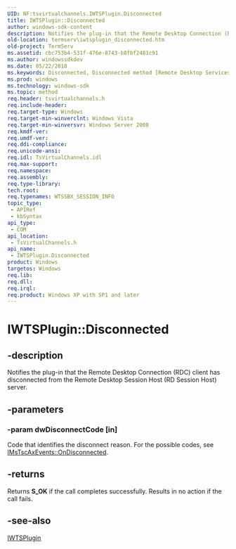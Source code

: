 ```yaml
---
UID: NF:tsvirtualchannels.IWTSPlugin.Disconnected
title: IWTSPlugin::Disconnected
author: windows-sdk-content
description: Notifies the plug-in that the Remote Desktop Connection (RDC) client has disconnected from the Remote Desktop Session Host (RD Session Host) server.
old-location: termserv\iwtsplugin_disconnected.htm
old-project: TermServ
ms.assetid: cbc753b4-531f-476e-8743-b8fbf2481c91
ms.author: windowssdkdev
ms.date: 05/22/2018
ms.keywords: Disconnected, Disconnected method [Remote Desktop Services], Disconnected method [Remote Desktop Services],IWTSPlugin interface, IWTSPlugin interface [Remote Desktop Services],Disconnected method, IWTSPlugin.Disconnected, IWTSPlugin::Disconnected, termserv.iwtsplugin_disconnected, tsvirtualchannels/IWTSPlugin::Disconnected
ms.prod: windows
ms.technology: windows-sdk
ms.topic: method
req.header: tsvirtualchannels.h
req.include-header: 
req.target-type: Windows
req.target-min-winverclnt: Windows Vista
req.target-min-winversvr: Windows Server 2008
req.kmdf-ver: 
req.umdf-ver: 
req.ddi-compliance: 
req.unicode-ansi: 
req.idl: TsVirtualChannels.idl
req.max-support: 
req.namespace: 
req.assembly: 
req.type-library: 
tech.root: 
req.typenames: WTSSBX_SESSION_INFO
topic_type:
 - APIRef
 - kbSyntax
api_type:
 - COM
api_location:
 - TsVirtualChannels.h
api_name:
 - IWTSPlugin.Disconnected
product: Windows
targetos: Windows
req.lib: 
req.dll: 
req.irql: 
req.product: Windows XP with SP1 and later
---
```


# IWTSPlugin::Disconnected


## -description


Notifies the plug-in that the Remote Desktop Connection (RDC) client has disconnected from the Remote Desktop Session Host (RD Session Host) server.


## -parameters




### -param dwDisconnectCode [in]

Code that identifies the disconnect reason. For the possible codes, see <a href="https://msdn.microsoft.com/f01086e7-61d1-41df-ba0a-4eecfa57d492">IMsTscAxEvents::OnDisconnected</a>.


## -returns



Returns <b>S_OK</b> if the call completes successfully. Results in no action if the call fails.




## -see-also




<a href="https://msdn.microsoft.com/e34caf2c-1eb6-40eb-9407-20ed4fde9cdb">IWTSPlugin</a>
 

 


